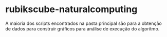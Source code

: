 # rubikscube-naturalcomputing

A maioria dos scripts encontrados na pasta principal são para a obtenção de dados para construir gráficos para análise de execução do algoritmo.
